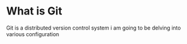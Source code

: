 # What is Git

Git is a distributed version control system
i am going to be delving into various configuration